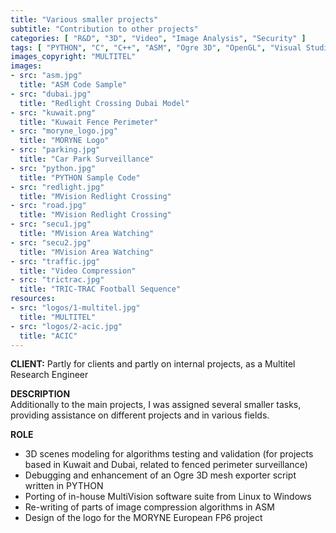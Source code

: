```yaml
---
title: "Various smaller projects"
subtitle: "Contribution to other projects"
categories: [ "R&D", "3D", "Video", "Image Analysis", "Security" ]
tags: [ "PYTHON", "C", "C++", "ASM", "Ogre 3D", "OpenGL", "Visual Studio", "Blender", "Gimp" ]
images_copyright: "MULTITEL"
images:
- src: "asm.jpg"
  title: "ASM Code Sample"
- src: "dubai.jpg"
  title: "Redlight Crossing Dubai Model"
- src: "kuwait.png"
  title: "Kuwait Fence Perimeter"
- src: "moryne_logo.jpg"
  title: "MORYNE Logo"
- src: "parking.jpg"
  title: "Car Park Surveillance"
- src: "python.jpg"
  title: "PYTHON Sample Code"
- src: "redlight.jpg"
  title: "MVision Redlight Crossing"
- src: "road.jpg"
  title: "MVision Redlight Crossing"
- src: "secu1.jpg"
  title: "MVision Area Watching"
- src: "secu2.jpg"
  title: "MVision Area Watching"
- src: "traffic.jpg"
  title: "Video Compression"
- src: "trictrac.jpg"
  title: "TRIC-TRAC Football Sequence"
resources:
- src: "logos/1-multitel.jpg"
  title: "MULTITEL"
- src: "logos/2-acic.jpg"
  title: "ACIC"
---
```


<b>CLIENT:</b> Partly for clients and partly on internal projects, as a Multitel Research Engineer<br>

<b>DESCRIPTION</b><br>
Additionally to the main projects, I was assigned several smaller tasks, providing assistance on different projects and in various fields.<br>

<b>ROLE</b><br>
- 3D scenes modeling for algorithms testing and validation (for projects based in Kuwait and Dubai, related to fenced perimeter surveillance)<br>
- Debugging and enhancement of an Ogre 3D mesh exporter script written in PYTHON<br>
- Porting of in-house MultiVision software suite from Linux to Windows<br>
- Re-writing of parts of image compression algorithms in ASM<br>
- Design of the logo for the MORYNE European FP6 project<br>
